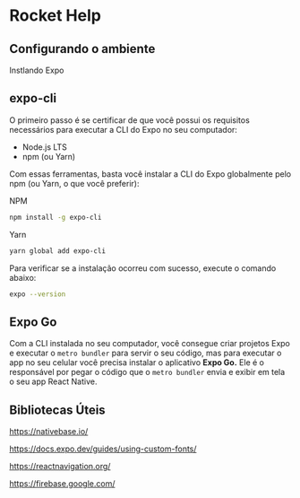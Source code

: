 # Rocket Help
## Configurando o ambiente
Instlando Expo

## expo-cli
O primeiro passo é se certificar de que você possui os requisitos necessários para executar a CLI do Expo no seu computador:

- Node.js LTS
- npm (ou Yarn)

Com essas ferramentas, basta você instalar a CLI do Expo globalmente pelo npm (ou Yarn, o que você preferir):

NPM

```bash
npm install -g expo-cli
```

Yarn

```bash
yarn global add expo-cli
```

Para verificar se a instalação ocorreu com sucesso, execute o comando abaixo:

```bash
expo --version
```

## Expo Go

Com a CLI instalada no seu computador, você consegue criar projetos Expo e executar o `metro bundler` para servir o seu código, mas para executar o app no seu celular você precisa instalar o aplicativo **Expo Go.** Ele é o responsável por pegar o código que o `metro bundler` envia e exibir em tela o seu app React Native.

## Bibliotecas Úteis
https://nativebase.io/

https://docs.expo.dev/guides/using-custom-fonts/

https://reactnavigation.org/

https://firebase.google.com/





